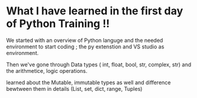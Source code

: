 # What I have learned in the first day of Python Training !!

We started with an overview of Python languge and the needed environment to start coding ; the py extenstion and VS studio as environment.

Then we've gone through Data types ( int, float, bool, str, complex, str) 
and the arithmetice, logic operations.

learned about the Mutable, immutable types as well and difference bewtween them in details (List, set, dict, range, Tuples)

